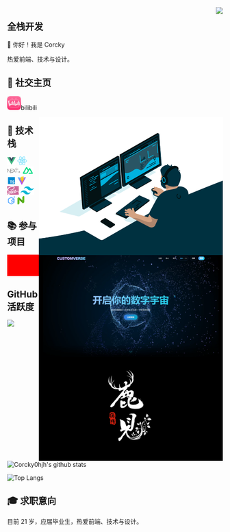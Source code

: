 <img align="right" src="https://count.getloli.com/get/@:Corcky0hjh?theme=rule34">

## 全栈开发

👋 你好！我是 Corcky

热爱前端、技术与设计。

## 📱 社交主页

<a href="https://space.bilibili.com/393842136"><code><img height="32" width="32" src="./img/bilibili.png" /></code></a>bilibili

<img align="right" alt="GIF" src="./img/code.gif" width="430" />

## 💼 技术栈

<a href="https://v3.cn.vuejs.org"><code><img height="20" src="./img/vue.png" /></code></a>
<a href="https://reactjs.org"><code><img height="20" src="./img/react.svg" /></code></a>
<a href="https://nextjs.org/"><code><img height="20" src="./img/next.png" /></code></a>
<a href="https://nuxtjs.org.cn/"><code><img height="20" src="./img/nuxt.jpg" /></code></a>
<a href="https://www.tslang.cn/index.html"><code><img height="20" src="./img/typescript.png" /></code></a>
<a href="https://cn.vitejs.dev"><code><img height="20" src="./img/vite.png" /></code></a>
<a href="https://sass-lang.com"><code><img height="20" src="./img/sass.png" /></code></a>
<a href="https://tailwindcss.com"><code><img height="20" src="./img/tailwindcss.png" /></code></a>
<a href="https://element-plus.org"><code><img height="20" src="./img/element plus.svg" /></code></a>
<a href="https://www.naiveui.com/"><code><img height="20" src="./img/naivelogo.svg" /></code></a>

## 📚 参与项目

<a href="https://www.bilibili.com/video/BV1tdVhzpEXw/?spm_id_from=333.1387.homepage.video_card.click" width="100%" height="100%" controls="controls">
<img align="right" alt="GIF" src="./img/毕设.jpg" width="430" />
</a>

<a href="https://www.bilibili.com/video/BV1tdVhzpEXw/?spm_id_from=333.1387.homepage.video_card.click" width="100%" height="100%" controls="controls">
<img align="right" alt="GIF" src="./img/鹿见.png" width="430" />
</a>

<div style="height:50px;weight:100%;background-color:red"></div>

## GitHub 活跃度

[![](https://activity-graph.herokuapp.com/graph?username=Corcky0hjh&theme=dracula)](https://github.com/ashutosh00710/github-readme-activity-graph)

![Corcky0hjh's github stats](https://github-readme-stats.vercel.app/api?username=Corcky0hjh&show_icons=true&theme=vue)

![Top Langs](https://github-readme-stats.vercel.app/api/top-langs/?username=Corcky0hjh&langs_count=6)

## 🎓 求职意向

目前 21 岁，应届毕业生，热爱前端、技术与设计。